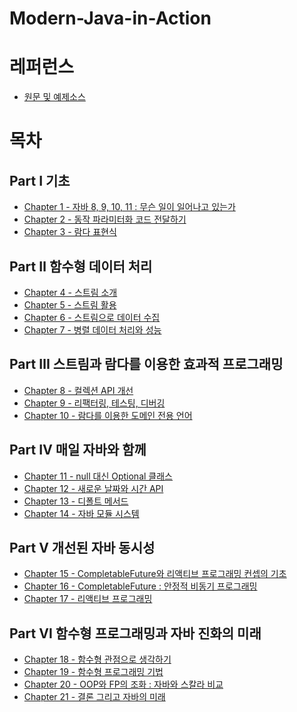 # Modern-Java-in-Action

# 레퍼런스
- [원문 및 예제소스](https://livebook.manning.com/book/modern-java-in-action)

# 목차

## Part Ⅰ 기초

* [Chapter 1 - 자바 8, 9, 10, 11 : 무슨 일이 일어나고 있는가](./md/Chapter01.md)
* [Chapter 2 - 동작 파라미터화 코드 전달하기](./md/Chapter02.md)
* [Chapter 3 - 람다 표현식](./md/Chapter03.md)

## Part Ⅱ 함수형 데이터 처리

* [Chapter 4 - 스트림 소개](./md/Chapter04.md)
* [Chapter 5 - 스트림 활용](./md/Chapter05.md)
* [Chapter 6 - 스트림으로 데이터 수집](./md/Chapter06.md)
* [Chapter 7 - 병렬 데이터 처리와 성능]()

## Part Ⅲ 스트림과 람다를 이용한 효과적 프로그래밍

* [Chapter 8 - 컬렉션 API 개선](./md/Chapter08.md)
* [Chapter 9 - 리팩터링, 테스팅, 디버깅]()
* [Chapter 10 - 람다를 이용한 도메인 전용 언어]()

## Part Ⅳ 매일 자바와 함께

* [Chapter 11 - null 대신 Optional 클래스]()
* [Chapter 12 - 새로운 날짜와 시간 API]()
* [Chapter 13 - 디폴트 메서드]()
* [Chapter 14 - 자바 모듈 시스템]()

## Part Ⅴ 개선된 자바 동시성

* [Chapter 15 - CompletableFuture와 리액티브 프로그래밍 컨셉의 기초]()
* [Chapter 16 - CompletableFuture : 안정적 비동기 프로그래밍]()
* [Chapter 17 - 리액티브 프로그래밍]()

## Part Ⅵ 함수형 프로그래밍과 자바 진화의 미래
* [Chapter 18 - 함수형 관점으로 생각하기]()
* [Chapter 19 - 함수형 프로그래밍 기법]()
* [Chapter 20 - OOP와 FP의 조화 : 자바와 스칼라 비교]()
* [Chapter 21 - 결론 그리고 자바의 미래]()

